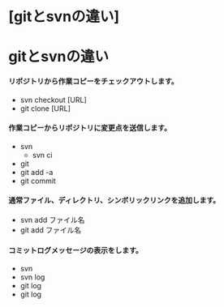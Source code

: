 [gitとsvnの違い]=======# gitとsvnの違い#### リポジトリから作業コピーをチェックアウトします。* svn checkout [URL]* git clone [URL]#### 作業コピーからリポジトリに変更点を送信します。* svn  * svn ci* git  * git add -a * git commit  #### 通常ファイル、ディレクトリ、シンボリックリンクを追加します。* svn add ファイル名* git add ファイル名#### コミットログメッセージの表示をします。* svn  * svn log* git log * git log